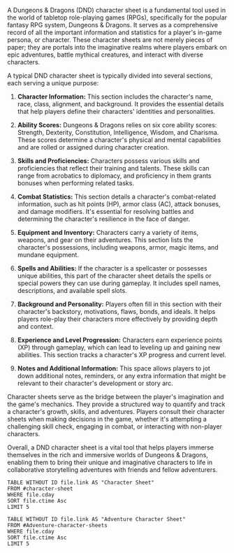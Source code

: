 A Dungeons & Dragons (DND) character sheet is a fundamental tool used in the world of tabletop role-playing games (RPGs), specifically for the popular fantasy RPG system, Dungeons & Dragons. It serves as a comprehensive record of all the important information and statistics for a player's in-game persona, or character. These character sheets are not merely pieces of paper; they are portals into the imaginative realms where players embark on epic adventures, battle mythical creatures, and interact with diverse characters.

A typical DND character sheet is typically divided into several sections, each serving a unique purpose:

1. **Character Information:** This section includes the character's name, race, class, alignment, and background. It provides the essential details that help players define their characters' identities and personalities.
    
2. **Ability Scores:** Dungeons & Dragons relies on six core ability scores: Strength, Dexterity, Constitution, Intelligence, Wisdom, and Charisma. These scores determine a character's physical and mental capabilities and are rolled or assigned during character creation.
    
3. **Skills and Proficiencies:** Characters possess various skills and proficiencies that reflect their training and talents. These skills can range from acrobatics to diplomacy, and proficiency in them grants bonuses when performing related tasks.
    
4. **Combat Statistics:** This section details a character's combat-related information, such as hit points (HP), armor class (AC), attack bonuses, and damage modifiers. It's essential for resolving battles and determining the character's resilience in the face of danger.
    
5. **Equipment and Inventory:** Characters carry a variety of items, weapons, and gear on their adventures. This section lists the character's possessions, including weapons, armor, magic items, and mundane equipment.
    
6. **Spells and Abilities:** If the character is a spellcaster or possesses unique abilities, this part of the character sheet details the spells or special powers they can use during gameplay. It includes spell names, descriptions, and available spell slots.
    
7. **Background and Personality:** Players often fill in this section with their character's backstory, motivations, flaws, bonds, and ideals. It helps players role-play their characters more effectively by providing depth and context.
    
8. **Experience and Level Progression:** Characters earn experience points (XP) through gameplay, which can lead to leveling up and gaining new abilities. This section tracks a character's XP progress and current level.
    
9. **Notes and Additional Information:** This space allows players to jot down additional notes, reminders, or any extra information that might be relevant to their character's development or story arc.
    

Character sheets serve as the bridge between the player's imagination and the game's mechanics. They provide a structured way to quantify and track a character's growth, skills, and adventures. Players consult their character sheets when making decisions in the game, whether it's attempting a challenging skill check, engaging in combat, or interacting with non-player characters.

Overall, a DND character sheet is a vital tool that helps players immerse themselves in the rich and immersive worlds of Dungeons & Dragons, enabling them to bring their unique and imaginative characters to life in collaborative storytelling adventures with friends and fellow adventurers.

```dataview
TABLE WITHOUT ID file.link AS "Character Sheet"
FROM #character-sheet
WHERE file.cday
SORT file.ctime Asc
LIMIT 5
```


```dataview
TABLE WITHOUT ID file.link AS "Adventure Character Sheet"
FROM #Adventure-character-sheets
WHERE file.cday
SORT file.ctime Asc
LIMIT 5
```